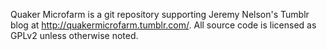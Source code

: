 Quaker Microfarm is a git repository supporting Jeremy Nelson's Tumblr
blog at http://quakermicrofarm.tumblr.com/. All source code is licensed 
as GPLv2 unless otherwise noted.
